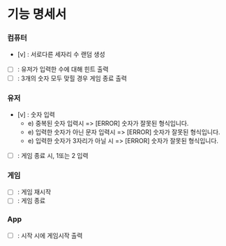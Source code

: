 # 기능 명세서

### 컴퓨터

- [v] : 서로다른 세자리 수 랜덤 생성
- [ ] : 유저가 입력한 수에 대해 힌트 출력
- [ ] : 3개의 숫자 모두 맞힐 경우 게임 종료 출력

### 유저

- [v] : 숫자 입력
  - e) 중복된 숫자 입력시 => [ERROR] 숫자가 잘못된 형식입니다.
  - e) 입력한 숫자가 아닌 문자 입력시 => [ERROR] 숫자가 잘못된 형식입니다.
  - e) 입력한 숫자가 3자리가 아닐 시 => [ERROR] 숫자가 잘못된 형식입니다.
- [ ] : 게임 종료 시, 1또는 2 입력

### 게임

- [ ] : 게임 재시작
- [ ] : 게임 종료

### App

- [ ] : 시작 시에 게임시작 출력
